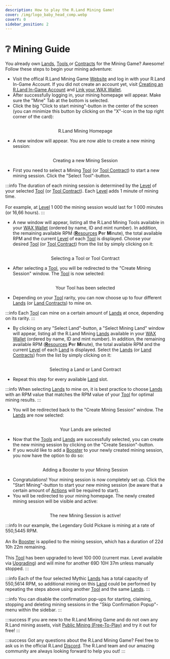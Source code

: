 ```yaml
---
description: How to play the R.Land Mining Game!
cover: /img/logo_baby_head_comp.webp
coverY: 0
sidebar_position: 2
---
```


# ❔ Mining Guide

You already own [Lands](//nfts/lands-and-tools.md#lands), [Tools ](//nfts/lands-and-tools.md#tools)or [Contracts](//nfts/land-and-tool-contracts) for the Mining Game? Awesome! Follow these steps to begin your mining adventure:

* Visit the offical R.Land Mining Game [Website](https://play.r.land/mine) and log in with your R.Land In-Game Account. If you did not create an account yet, visit [Creating an R.Land In-Game Account](//essentials/creating-an-r.land-in-game-wallet) and [Link your WAX Wallet](//essentials/creating-an-r.land-in-game-wallet.md#2.-link-your-wax-wallet-to-your-r.land-account-2fa).&#x20;
* After successfully logging in, your mining homepage will appear. Make sure the "Mine" Tab at the bottom is selected.
* Click the big "Click to start mining"-button in the center of the screen (you can minimize this button by clicking on the "X"-icon in the top right corner of the card):

<center><img src="/img/after login homepage_comp.png" alt="" /><figcaption><p>R.Land Mining Homepage</p></figcaption></center>

* A new window will appear. You are now able to create a new mining session:

<center><img src="/img/create mining session_comp.png" alt="" /><figcaption><p>Creating a new Mining Session<br/></p></figcaption></center>

* First you need to select a Mining [Tool](//nfts/lands-and-tools.md#tools) (or [Tool Contract](//nfts/land-and-tool-contracts)) to start a new mining session. Click the "Select Tool"-button.&#x20;

:::info
The duration of each mining session is determined by the [Level](upgrading.md) of your selected [Tool](//nfts/lands-and-tools.md#tools) (or [Tool Contract](//nfts/land-and-tool-contracts)). Each [Level](upgrading.md) adds 1 minute of mining time. \
\
For example, at [Level](upgrading.md) 1 000 the mining session would last for 1 000 minutes (or 16,66 hours).
:::

* A new window will appear, listing all the R.Land Mining Tools available in your [WAX Wallet](//essentials/r.land-in-game-wallet-vs.-wax-wallet) (ordered by name, ID and mint number). In addition, the remaining available RPM ([**R**esources](//tokenomics/in-game-tokens/resources-alloy-circuit-pixel-rgas) **P**er **M**inute), the total available RPM and the current [Level](upgrading.md) of each [Tool](//nfts/lands-and-tools.md#tools) is displayed. Choose your desired [Tool](//nfts/lands-and-tools.md#tools) (or [Tool Contract](//nfts/land-and-tool-contracts)) from the list by simply clicking on it:

<center><img src="/img/select tool_comp.png" alt="" /><figcaption><p>Selecting a Tool or Tool Contract</p></figcaption></center>

* After selecting a [Tool](//nfts/lands-and-tools.md#tools), you will be redirected to the "Create Mining Session" window. The [Tool](//nfts/lands-and-tools.md#tools) is now selected:

<center><img src="/img/tool selected_comp.png" alt="" /><figcaption><p>Your Tool has been selected</p></figcaption></center>

* Depending on your [Tool](//nfts/lands-and-tools.md#tools) rarity, you can now choose up to four different [Lands](//nfts/lands-and-tools.md#lands) (or [Land Contracts](//nfts/land-and-tool-contracts)) to mine on.

:::info
Each [Tool](//nfts/lands-and-tools.md#tools) can mine on a certain amount of [Lands](//nfts/lands-and-tools.md#lands) at once, depending on its rarity.
:::

* By clicking on any "Select Land"-button, a "Select Mining Land" window will appear, listing all the R.Land Mining [Lands](//nfts/lands-and-tools.md#lands) available in your [WAX Wallet](//essentials/r.land-in-game-wallet-vs.-wax-wallet) (ordered by name, ID and mint number). In addition, the remaining available RPM ([**R**esources](//tokenomics/in-game-tokens/resources-alloy-circuit-pixel-rgas) **P**er **M**inute), the total available RPM and the current [Level](upgrading.md) of each [Land](//nfts/lands-and-tools.md#lands) is displayed. Select the [Lands](//nfts/lands-and-tools.md#lands) (or [Land Contracts](//nfts/land-and-tool-contracts)) from the list by simply clicking on it:

<center><img src="/img/select lands_comp.png" alt="" /><figcaption><p>Selecting a Land or Land Contract</p></figcaption></center>

* Repeat this step for every available [Land](//nfts/lands-and-tools.md#lands) slot.

:::info
When selecting [Lands](//nfts/lands-and-tools.md#lands) to mine on, it is best practice to choose [Lands ](//nfts/lands-and-tools)with an RPM value that matches the RPM value of your [Tool](//nfts/lands-and-tools.md#tools) for optimal mining results.
:::

* You will be redirected back to the "Create Mining Session" window. The [Lands](//nfts/lands-and-tools.md#lands) are now selected:

<center><img src="/img/lands selected.png" alt="" /><figcaption><p>Your Lands are selected</p></figcaption></center>

* Now that the [Tools](//nfts/lands-and-tools.md#tools) and [Lands](//nfts/lands-and-tools.md#lands) are successfully selected, you can create the new mining session by clicking on the "Create Session"-button.
* If you would like to add a [Booster](//nfts/boosters) to your newly created mining session, you now have the option to do so:

<center><img src="/img/select booster_comp.png" alt="" /><figcaption><p>Adding a Booster to your Mining Session</p></figcaption></center>

* Congratulations! Your mining session is now completely set up. Click the "Start Mining"-button to start your new mining session (be aware that a certain amount of [Actions](//tokenomics/in-game-tokens/actions-sa-da) will be required to start).
* You will be redirected to your mining homepage. The newly created mining session will be visible and active:

<center><img src="/img/mining session successful_comp.png" alt="" /><figcaption><p>The new Mining Session is active!</p></figcaption></center>

:::info
In our example, the Legendary Gold Pickaxe is mining at a rate of 550,5445 RPM. \
\
An 8x [Booster](//nfts/boosters) is applied to the mining session, which has a duration of 22d 10h 22m remaining. \
\
This [Tool](//nfts/lands-and-tools.md#tools) has been upgraded to level 100 000 (current max. Level available via [Upgrading](upgrading)) and will mine for another 69D 10H 37m unless manually stopped.
:::

:::info
Each of the four selected Mythic [Lands](//nfts/lands-and-tools.md#lands) has a total capacity of 550,5614 RPM, so additional mining on this [Land](//nfts/lands-and-tools.md#lands) could be performed by repeating the steps above using another [Tool](//nfts/lands-and-tools.md#tools) and the same [Lands](//nfts/lands-and-tools.md#lands).
:::

:::info
You can disable the confirmation pop-ups for starting, claiming, stopping and deleting mining sessions in the "Skip Confirmation Popup"-menu within the sidebar.
:::

:::success
If you are new to the R.Land Mining Game and do not own any R.Land mining assets, visit [Public Mining (Free-To-Play)](public-mining-free-to-play.md) and try it out for free!
:::

:::success
Got any questions about the R.Land Mining Game? Feel free to ask us in the official R.Land [Discord](https://discord.com/invite/rland). The R.Land team and our amazing community are always looking forward to help you out!
:::

